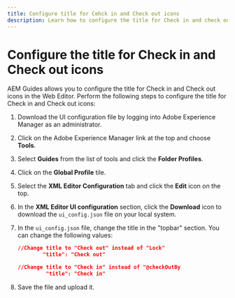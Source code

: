 ```yaml
---
title: Configure title for Cehck in and Check out icons
description: Learn how to configure the title for Check in and check out icons
---
```

# Configure the title for Check in and Check out icons

AEM Guides allows you to configure the title for Check in and Check out icons in the Web Editor. Perform the following steps to configure the title for Check in and Check out icons:

1.  Download the UI configuration file by logging into Adobe Experience Manager as an administrator.
1.  Click on the Adobe Experience Manager link at the top and choose **Tools**.
1.  Select **Guides** from the list of tools and click the **Folder Profiles**.
1.  Click on the **Global Profile** tile.
1.  Select the **XML Editor Configuration** tab and click the **Edit** icon on the top.
1.  In the **XML Editor UI configuration** section, click the **Download** icon to download the `ui_config.json` file on your local system.
1.  In the `ui_config.json` file, change the title  in the "topbar" section. You can change the following values:

    ```json
    //Change title to "Check out" instead of "Lock"
            "title": "Check out"

    //Change title to "Check in" instead of "@checkOutBy
             "title": "Check in"
    ```

1. Save the file and upload it.
